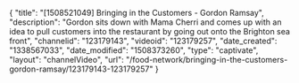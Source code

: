 {
    "title": "[1508521049] Bringing in the Customers - Gordon Ramsay",
    "description": "Gordon sits down with Mama Cherri and comes up with an idea to pull customers into the restaurant by going out onto the Brighton sea front",
    "channelid": "123179143",
    "videoid": "123179257",
    "date_created": "1338567033",
    "date_modified": "1508373260",
    "type": "captivate",
    "layout": "channelVideo",
    "url": "\/food-network\/bringing-in-the-customers-gordon-ramsay\/123179143-123179257"
}